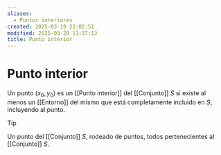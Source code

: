 ```yaml
---
aliases:
  - Puntos interiores
created: 2025-03-19 22:02:51
modified: 2025-03-20 11:37:13
title: Punto interior
---
```


# Punto interior

Un punto $(x_0, y_0)$ es un [[Punto interior]] del [[Conjunto]] $S$ si existe al menos un [[Entorno]] del mismo que está completamente incluido en $S$, incluyendo al punto.

> [!tip]
> Un punto del [[Conjunto]] $S$, rodeado de puntos, todos pertenecientes al [[Conjunto]] $S$.
